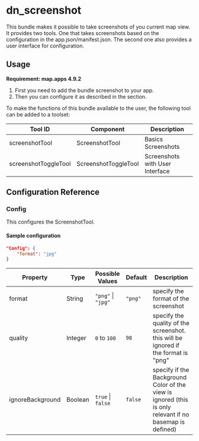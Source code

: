 # dn_screenshot
This bundle makes it possible to take screenshots of you current map view. It provides two tools.
One that takes screenshots based on the configuration in the app.json/manifest.json.
The second one also provides a user interface for configuration.

## Usage
**Requirement: map.apps 4.9.2**

1. First you need to add the bundle screenshot to your app.
2. Then you can configure it as described in the section.

To make the functions of this bundle available to the user, the following tool can be added to a toolset:

| Tool ID               | Component            | Description                       |
|-----------------------|----------------------|-----------------------------------|
| screenshotTool        | ScreenshotTool       | Basics Screenshots                |
| screenshotToggleTool  | ScreenshotToggleTool | Screenshots with User Interface   |

## Configuration Reference

### Config

This configures the ScreenshotTool.

#### Sample configuration
```json
"Config": {
    "format": "jpg"
}
```

| Property         | Type    | Possible Values                | Default       | Description                                                                                             |
|------------------|---------|--------------------------------|---------------|---------------------------------------------------------------------------------------------------------|
| format           | String  | ```"png"``` &#124; ```"jpg"``` | ```"png"```   | specify the format of the screenshot                                                                    |
| quality          | Integer | ```0``` to ```100```           | ```98```      | specify the quality of the screenshot. this will be ignored if the format is "png"                      |
| ignoreBackground | Boolean | ```true``` &#124; ```false```  | ```false```   | specify if the Background Color of the view is ignored (this is only relevant if no basemap is defined) |
